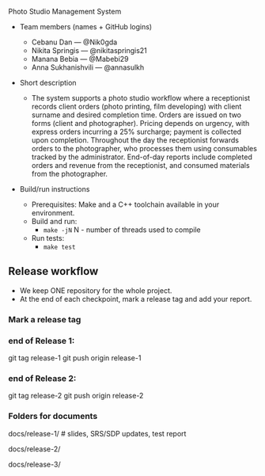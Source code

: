 Photo Studio Management System

- Team members (names + GitHub logins)

  - Cebanu Dan — @Nik0gda
  - Nikita Springis — @nikitaspringis21
  - Manana Bebia — @Mabebi29
  - Anna Sukhanishvili — @annasulkh

- Short description

  - The system supports a photo studio workflow where a receptionist records client orders (photo printing, film developing) with client surname and desired completion time. Orders are issued on two forms (client and photographer). Pricing depends on urgency, with express orders incurring a 25% surcharge; payment is collected upon completion. Throughout the day the receptionist forwards orders to the photographer, who processes them using consumables tracked by the administrator. End-of-day reports include completed orders and revenue from the receptionist, and consumed materials from the photographer.

- Build/run instructions
  - Prerequisites: Make and a C++ toolchain available in your environment.
  - Build and run:
    - `make -jN` N - number of threads used to compile
  - Run tests:
    - `make test`

## Release workflow

- We keep ONE repository for the whole project.
- At the end of each checkpoint, mark a release tag and add your report.

### Mark a release tag

### end of Release 1:

git tag release-1
git push origin release-1

### end of Release 2:

git tag release-2
git push origin release-2

### Folders for documents

docs/release-1/ # slides, SRS/SDP updates, test report

docs/release-2/

docs/release-3/
